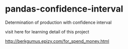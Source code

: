 # pandas-confidence-interval
Determination of production with confidence interval

visit here for learning detail of this project

http://berkgumus.epizy.com/for_spend_money.html
